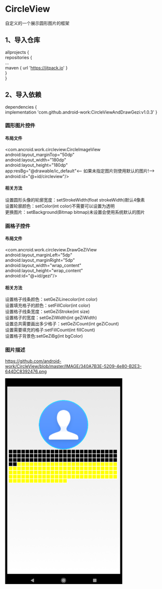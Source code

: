 # CircleView
自定义的一个展示圆形图片的框架
## 1、导入仓库<br>
  allprojects {<br>
		repositories {<br>
			...<br>
			maven { url 'https://jitpack.io' }<br>
		}<br>
	}<br>
  
## 2、导入依赖<br>
  dependencies {<br>
	        implementation 'com.github.android-work:CircleViewAndDrawGezi:v1.0.3'
	}<br>
  
  ### 圆形图片控件<br>
  #### 布局文件
   <com.ancroid.work.circleview.CircleImageView<br>
        android:layout_marginTop="50dp"<br>
        android:layout_width="180dp"<br>
        android:layout_height="180dp"<br>
        app:resBg="@drawable/ic_default"<-- 如果未指定图片则使用默认的图片!--><br>
        android:id="@+id/circleview"/><br>
   #### 相关方法
   设置圆形头像的轮廓宽度：setStrokeWidth(float strokeWidth)默认4像素<br>
   设置轮廓颜色：setColor(int color)不需要可以设置为透明<br>
   更换图片：setBackground(Bitmap bitmap)未设置会使用系统默认的图片<br>
   
   
   
   ### 画格子控件<br>
   #### 布局文件
   <com.ancroid.work.circleview.DrawGeZiView <br>
        android:layout_marginLeft="5dp" <br>
        android:layout_marginRight="5dp" <br>
        android:layout_width="wrap_content" <br>
        android:layout_height="wrap_content" <br>
        android:id="@+id/gezi"/> <br>
   #### 相关方法
   设置格子线条颜色：setGeZiLinecolor(int color) <br>
   设置填充格子的颜色：setFillColor(int color) <br>
   设置格子线条宽度：setGeZiStroke(int size) <br>
   设置格子的宽度：setGeZiWidth(int geZiWidth) <br>
   设置总共需要画出多少格子：setGeZiCount(int geZiCount) <br>
   设置需要填充的格子:setFillCount(int fillCount) <br>
   设置格子背景色:setGeZiBg(int bgColor) <br>
  
  
  ### 图片描述<br>
   https://github.com/android-work/CircleView/blob/master/IMAGE/340A7B3E-5209-4e80-B2E3-644DC8392476.png
    
   ![图片描述](https://github.com/android-work/CircleView/blob/master/IMAGE/340A7B3E-5209-4e80-B2E3-644DC8392476.png)
